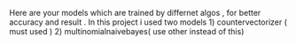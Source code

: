 Here are your models which are trained by differnet algos , for  better accuracy and result .
In this project i used two models 
                               1)  countervectorizer ( must used )
                               2)  multinomialnaivebayes( use other instead of this)

